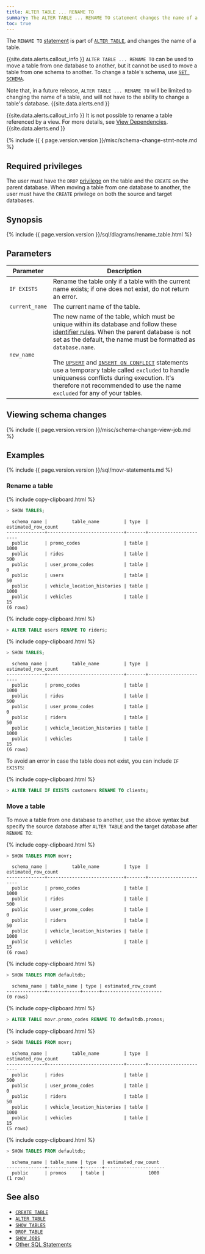 ```yaml
---
title: ALTER TABLE ... RENAME TO
summary: The ALTER TABLE ... RENAME TO statement changes the name of a table.
toc: true
---
```


The `RENAME TO` [statement](sql-statements.html) is part of [`ALTER TABLE`](alter-table.html), and changes the name of a table.

{{site.data.alerts.callout_info }}
`ALTER TABLE ... RENAME TO` can be used to move a table from one database to another, but it cannot be used to move a table from one schema to another. To change a table's schema, use [`SET SCHEMA`](set-schema.html).

Note that, in a future release, `ALTER TABLE ... RENAME TO` will be limited to changing the name of a table, and will not have to the ability to change a table's database.
{{site.data.alerts.end }}

{{site.data.alerts.callout_info }}
It is not possible to rename a table referenced by a view. For more details, see <a href="views.html#view-dependencies">View Dependencies</a>.
{{site.data.alerts.end }}

{% include {{ { page.version.version }}/misc/schema-change-stmt-note.md %}

## Required privileges

The user must have the `DROP` [privilege](authorization.html#assign-privileges) on the table and the `CREATE` on the parent database. When moving a table from one database to another, the user must have the `CREATE` privilege on both the source and target databases.

## Synopsis

<div>
{% include {{ page.version.version }}/sql/diagrams/rename_table.html %}
</div>

## Parameters

 Parameter | Description
-----------|-------------
 `IF EXISTS` | Rename the table only if a table with the current name exists; if one does not exist, do not return an error.
 `current_name` | The current name of the table.
 `new_name` | The new name of the table, which must be unique within its database and follow these [identifier rules](keywords-and-identifiers.html#identifiers). When the parent database is not set as the default, the name must be formatted as `database.name`.<br><br>The [`UPSERT`](upsert.html) and [`INSERT ON CONFLICT`](insert.html) statements use a temporary table called `excluded` to handle uniqueness conflicts during execution. It's therefore not recommended to use the name `excluded` for any of your tables.

## Viewing schema changes

{% include {{ page.version.version }}/misc/schema-change-view-job.md %}

## Examples

{% include {{ page.version.version }}/sql/movr-statements.md %}

### Rename a table

{% include copy-clipboard.html %}
~~~ sql
> SHOW TABLES;
~~~

~~~
  schema_name |         table_name         | type  | estimated_row_count
--------------+----------------------------+-------+----------------------
  public      | promo_codes                | table |                1000
  public      | rides                      | table |                 500
  public      | user_promo_codes           | table |                   0
  public      | users                      | table |                  50
  public      | vehicle_location_histories | table |                1000
  public      | vehicles                   | table |                  15
(6 rows)
~~~

{% include copy-clipboard.html %}
~~~ sql
> ALTER TABLE users RENAME TO riders;
~~~

{% include copy-clipboard.html %}
~~~ sql
> SHOW TABLES;
~~~

~~~
  schema_name |         table_name         | type  | estimated_row_count
--------------+----------------------------+-------+----------------------
  public      | promo_codes                | table |                1000
  public      | rides                      | table |                 500
  public      | user_promo_codes           | table |                   0
  public      | riders                     | table |                  50
  public      | vehicle_location_histories | table |                1000
  public      | vehicles                   | table |                  15
(6 rows)
~~~

To avoid an error in case the table does not exist, you can include `IF EXISTS`:

{% include copy-clipboard.html %}
~~~ sql
> ALTER TABLE IF EXISTS customers RENAME TO clients;
~~~

### Move a table

To move a table from one database to another, use the above syntax but specify the source database after `ALTER TABLE` and the target database after `RENAME TO`:

{% include copy-clipboard.html %}
~~~ sql
> SHOW TABLES FROM movr;
~~~

~~~
  schema_name |         table_name         | type  | estimated_row_count
--------------+----------------------------+-------+----------------------
  public      | promo_codes                | table |                1000
  public      | rides                      | table |                 500
  public      | user_promo_codes           | table |                   0
  public      | riders                     | table |                  50
  public      | vehicle_location_histories | table |                1000
  public      | vehicles                   | table |                  15
(6 rows)
~~~

{% include copy-clipboard.html %}
~~~ sql
> SHOW TABLES FROM defaultdb;
~~~

~~~
  schema_name | table_name | type | estimated_row_count
--------------+------------+------+----------------------
(0 rows)
~~~

{% include copy-clipboard.html %}
~~~ sql
> ALTER TABLE movr.promo_codes RENAME TO defaultdb.promos;
~~~

{% include copy-clipboard.html %}
~~~ sql
> SHOW TABLES FROM movr;
~~~

~~~
  schema_name |         table_name         | type  | estimated_row_count
--------------+----------------------------+-------+----------------------
  public      | rides                      | table |                 500
  public      | user_promo_codes           | table |                   0
  public      | riders                     | table |                  50
  public      | vehicle_location_histories | table |                1000
  public      | vehicles                   | table |                  15
(5 rows)
~~~

{% include copy-clipboard.html %}
~~~ sql
> SHOW TABLES FROM defaultdb;
~~~

~~~
  schema_name | table_name | type  | estimated_row_count
--------------+------------+-------+----------------------
  public      | promos     | table |                1000
(1 row)
~~~

## See also

- [`CREATE TABLE`](create-table.html)
- [`ALTER TABLE`](alter-table.html)
- [`SHOW TABLES`](show-tables.html)
- [`DROP TABLE`](drop-table.html)
- [`SHOW JOBS`](show-jobs.html)
- [Other SQL Statements](sql-statements.html)
